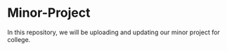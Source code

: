# Minor-Project
In this repository, we will be uploading and updating our minor project for college. 

